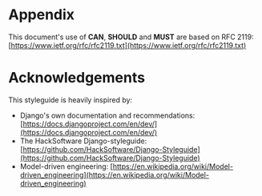 # Appendix

This document's use of **CAN**, **SHOULD** and **MUST** are based on RFC 2119: [https://www.ietf.org/rfc/rfc2119.txt](https://www.ietf.org/rfc/rfc2119.txt)

# Acknowledgements

This styleguide is heavily inspired by:

* Django's own documentation and recommendations: [https://docs.djangoproject.com/en/dev/](https://docs.djangoproject.com/en/dev/)
* The HackSoftware Django-styleguide: [https://github.com/HackSoftware/Django-Styleguide](https://github.com/HackSoftware/Django-Styleguide)
* Model-driven engineering: [https://en.wikipedia.org/wiki/Model-driven_engineering](https://en.wikipedia.org/wiki/Model-driven_engineering)